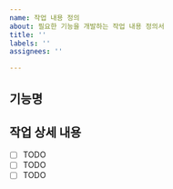 ```yaml
---
name: 작업 내용 정의
about: 필요한 기능을 개발하는 작업 내용 정의서
title: ''
labels: ''
assignees: ''

---
```


## 기능명

## 작업 상세 내용

- [ ] TODO
- [ ] TODO
- [ ] TODO

